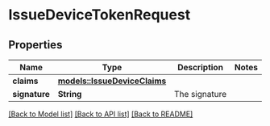 # IssueDeviceTokenRequest

## Properties

Name | Type | Description | Notes
------------ | ------------- | ------------- | -------------
**claims** | [**models::IssueDeviceClaims**](IssueDeviceClaims.md) |  | 
**signature** | **String** | The signature | 

[[Back to Model list]](../README.md#documentation-for-models) [[Back to API list]](../README.md#documentation-for-api-endpoints) [[Back to README]](../README.md)



